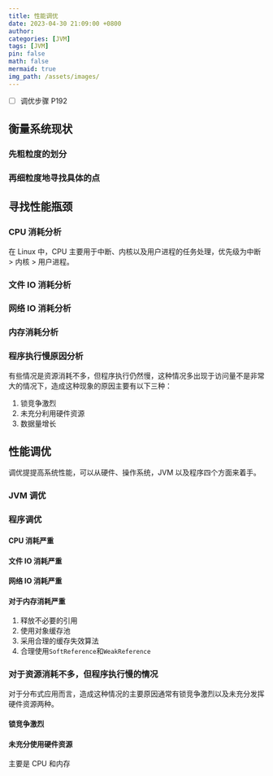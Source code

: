 ```yaml
---
title: 性能调优
date: 2023-04-30 21:09:00 +0800
author: 
categories: [JVM]
tags: [JVM]
pin: false
math: false
mermaid: true
img_path: /assets/images/
---
```


- [ ] 调优步骤 P192

## 衡量系统现状



### 先粗粒度的划分


### 再细粒度地寻找具体的点


## 寻找性能瓶颈


### CPU 消耗分析

在 Linux 中，CPU 主要用于中断、内核以及用户进程的任务处理，优先级为中断 > 内核 > 用户进程。

### 文件 IO 消耗分析


### 网络 IO 消耗分析



### 内存消耗分析


### 程序执行慢原因分析

有些情况是资源消耗不多，但程序执行仍然慢，这种情况多出现于访问量不是非常大的情况下，造成这种现象的原因主要有以下三种：
1. 锁竞争激烈
2. 未充分利用硬件资源
3. 数据量增长




## 性能调优

调优提提高系统性能，可以从硬件、操作系统，JVM 以及程序四个方面来着手。

### JVM 调优



### 程序调优

#### CPU 消耗严重


#### 文件 IO 消耗严重


#### 网络 IO 消耗严重


#### 对于内存消耗严重

1. 释放不必要的引用
2. 使用对象缓存池
3. 采用合理的缓存失效算法
4. 合理使用`SoftReference`和`WeakReference`

### 对于资源消耗不多，但程序执行慢的情况

对于分布式应用而言，造成这种情况的主要原因通常有锁竞争激烈以及未充分发挥硬件资源两种。

#### 锁竞争激烈


#### 未充分使用硬件资源

主要是 CPU 和内存




